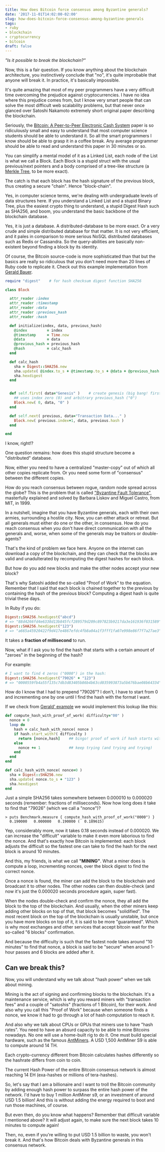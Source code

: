 ```yaml
---
title: How does Bitcoin force consensus among Byzantine generals?
date: '2017-11-01T14:02:00-02:00'
slug: how-does-bitcoin-force-consensus-among-byzantine-generals
tags:
- ruby
- blockchain
- cryptocurrency
- bitcoin
draft: false
---
```


_"Is it possible to break the blockchain?"_

Now, this is a fair question. If you know anything about the blockchain architecture, you instinctively conclude that "no", it's quite improbable that anyone will break it. In practice, it's basically impossible.

It's quite amazing that most of my peer programmers have a very difficult time overcoming the prejudice against cryptocurrencies. I have no idea where this prejudice comes from, but I know very smart people that can solve the most difficult web scalability problems, but that never once glanced over Satoshi Nakamoto extremely short original paper describing the blockchain.

Seriously, the [Bitcoin: A Peer-to-Peer Electronic Cash System](https://bitcoin.org/bitcoin.pdf) paper is so ridiculously small and easy to understand that most computer science students should be able to understand it. So all the smart programmers I know should be able to grasp it in a coffee break. Any average programmer should be able to read and understand this paper in 30 minutes or so.

You can simplify a mental model of it as a Linked List, each node of the List is what we call a Block. Each Block is a stupid struct with the usual previous/next pointers and a body comprised of a tree-like structure (a [Merkle Tree](https://brilliant.org/wiki/merkle-tree/), to be more exact).

The catch is that each block has the hash signature of the previous block, thus creating a secure "chain". Hence "block-chain".

Yes, in computer science terms, we're dealing with undergraduate levels of data structures here. If you understand a Linked List and a stupid Binary Tree, plus the easiest crypto thing to understand, a stupid Digest Hash such as SHA256, and boom, you understand the basic backbone of the blockchain database.

Yes, it is just a database. A distributed-database to be more exact. Or a very crude and simple distributed database for that matter. It is not very efficient, and it pales in comparison to more serious NoSQL distributed databases such as Redis or Cassandra. So the query-abilities are basically non-existent beyond finding a block by its identity.

Of course, the Bitcoin source-code is more sophisticated than that but the basics are really so ridiculous that you don't need more than 20 lines of Ruby code to replicate it. Check out this example implementation from [Gerald Bauer](https://github.com/openblockchains/awesome-blockchains/tree/master/blockchain.rb).

```ruby
require "digest"    # for hash checksum digest function SHA256

class Block

  attr_reader :index
  attr_reader :timestamp
  attr_reader :data
  attr_reader :previous_hash
  attr_reader :hash

  def initialize(index, data, previous_hash)
    @index         = index
    @timestamp     = Time.now
    @data          = data
    @previous_hash = previous_hash
    @hash          = calc_hash
  end

  def calc_hash
    sha = Digest::SHA256.new
    sha.update( @index.to_s + @timestamp.to_s + @data + @previous_hash )
    sha.hexdigest
  end


  def self.first( data="Genesis" )    # create genesis (big bang! first) block
    ## uses index zero (0) and arbitrary previous_hash ("0")
    Block.new( 0, data, "0" )
  end

  def self.next( previous, data="Transaction Data..." )
    Block.new( previous.index+1, data, previous.hash )
  end

end
```

I know, right!?

One question remains: how does this stupid structure become a "distributed" database.

Now, either you need to have a centralized "master-copy" out of which all other copies replicate from. Or you need some form of "consensus" between the different copies.

How do you reach consensus between rogue, random node spread across the globe? This is the problem that is called ["Byzantine Fault Tolerance"](http://pmg.csail.mit.edu/papers/osdi99.pdf), masterfully explained and solved by Barbara Liskov and Miguel Castro, from MIT, in 1999.

In a nutshell, imagine that you have Byzantine generals, each with their own armies, surrounding a hostile city. Now, you can either attack or retreat. But all generals must either do one or the other, in consensus. How do you reach consensus when you don't have direct communication with all the generals and, worse, when some of the generals may be traitors or double-agents?

That's the kind of problem we face here. Anyone on the internet can download a copy of the blockchain, and they can check that the blocks are valid and unadulterated by recomputing the digest hashes for each block.

But how do you add new blocks and make the other nodes accept your new block?

That's why Satoshi added the so-called "Proof of Work" to the equation. Remember that I said that each block is chained together to the previous by containing the hash of the previous block? Computing a digest hash is quite trivial these days.

In Ruby if you do:

```ruby
Digest::SHA256.hexdigest("abcd")
# => "88d4266fd4e6338d13b845fcf289579d209c897823b9217da3e161936f031589"
Digest::SHA256.hexdigest("123")
# => "a665a45920422f9d417e4867efdc4fb8a04a1f3fff1fa07e998e86f7f7a27ae3"
```

It takes a **fraction of millisecond** to run.

Now, what if I ask you to find the hash that starts with a certain amount of "zeroes" in the beginning of the hash?

For example:

```ruby
# I want to find 4 zeros ("0000") in the hash:
Digest::SHA256.hexdigest("79026" + "123")
# => "0000559fb4a55f135c7db3d83405b86b4b63cd035993873a5b676bae08b64334"
```

How do I know that I had to prepend "79026"? I don't, I have to start from 0 and incrementing one by one until I find the hash with the format I want.

If we check from [Gerald' example](https://github.com/openblockchains/awesome-blockchains/blob/master/blockchain.rb/blockchain_with_proof_of_work.rb#L29-L45) we would implement this lookup like this:

```ruby
def compute_hash_with_proof_of_work( difficulty="00" )
  nonce = 0
  loop do
    hash = calc_hash_with_nonce( nonce )
    if hash.start_with?( difficulty )
      return [nonce,hash]    ## bingo! proof of work if hash starts with leading zeros (00)
    else
      nonce += 1             ## keep trying (and trying and trying)
    end
  end
end

def calc_hash_with_nonce( nonce=0 )
  sha = Digest::SHA256.new
  sha.update( nonce.to_s + "123" )
  sha.hexdigest
end
```

Just a simple SHA256 takes somewhere between 0.000010 to 0.000020 seconds (remember: fractions of milliseconds). Now how long does it take to find that "79026" (which we call a "nonce")?

```
> puts Benchmark.measure { compute_hash_with_proof_of_work("0000") }
  0.190000   0.000000   0.190000 (  0.189615)
```

Yep, considerably more, now it takes 0.18 seconds instead of 0.000020. We can increase the "difficult" variable to make it even more laborious to find the nonce. And that's exactly how Bitcoin is implemented: each block adjusts the difficult so the fastest one can take to find the hash for the next block is around 10 minutes.

And this, my friends, is what we call **"MINING"**. What a miner does is compute a loop, incrementing nonces, over the block digest to find the correct nonce.

Once a nonce is found, the miner can add the block to the blockchain and broadcast it to other nodes. The other nodes can then double-check (and now it's just the 0.000020 seconds procedure again, super fast).

When the nodes double-check and confirm the nonce, they all add the block to the top of the blockchain. And usually, when the other miners keep adding other blocks on top of that, that block becomes "solidified". The most recent block on the top of the blockchain is usually unstable, but once you have more blocks on top of it, it is said to be more "guaranteed". Which is why most exchanges and other services that accept bitcoin wait for the so-called "6 blocks" confirmation.

And because the difficulty is such that the fastest node takes around "10 minutes" to find that nonce, a block is said to be "secure" when around 1-hour passes and 6 blocks are added after it.

## Can we break this?

Now, you will understand why we talk about "hash power" when we talk about mining.

Mining is the act of signing and confirming blocks to the blockchain. It's a maintenance service, which is why you reward miners with "transaction fees" and a couple of "satoshis" (fractions of 1 Bitcoin), for their work. And also why you call this "Proof of Work" because when someone finds a nonce, we know it had to go through a lot of hash computation to reach it.

And also why we talk about CPUs or GPUs that miners use to have "hash rates". You need to have an absurd capacity to be able to mine Bitcoins nowadays. No one will use a home-built rig to do it. One must build special hardware, such as the famous [AntMiners](https://www.cryptocompare.com/mining/bitmain/antminer-s9-miner/). A USD 1,500 AntMiner S9 is able to compute around 14 TH.

Each crypto-currency different from Bitcoin calculates hashes differently so the hashrate differs from coin to coin.

The current Hash Power of the entire Bitcoin consensus network is almost reaching 14 EH (exa-hashes or millions of tera-hashes).

So, let's say that I am a billionaire and I want to troll the Bitcoin community by adding enough hash power to surpass the entire hash power of the network. I'd have to buy 1 million AntMiner s9, or an investment of around USD 1.5 billion! And this is without adding the energy required to boot and run those machines, of course.

But even then, do you know what happens? Remember that difficult variable I mentioned above? It will adjust again, to make sure the next block takes 10 minutes to compute again!

Then, no, even if you're willing to put USD 1.5 billion to waste, you won't break it. And that's how Bitcoin deals with Byzantine generals in this consensus network.
